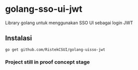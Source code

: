 # golang-sso-ui-jwt

Library golang untuk menggunakan SSO UI sebagai login JWT

## Instalasi

`go get github.com/RistekCSUI/golang-uisso-jwt`

### Project still in proof concept stage
